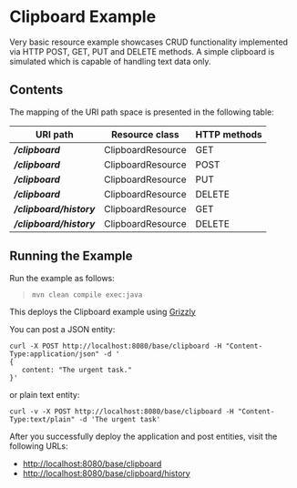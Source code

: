 [//]: # " Copyright (c) 2015, 2018 Oracle and/or its affiliates. All rights reserved. "
[//]: # " "
[//]: # " This program and the accompanying materials are made available under the "
[//]: # " terms of the Eclipse Distribution License v. 1.0, which is available at "
[//]: # " http://www.eclipse.org/org/documents/edl-v10.php. "
[//]: # " "
[//]: # " SPDX-License-Identifier: BSD-3-Clause "

Clipboard Example
=================

Very basic resource example showcases CRUD functionality
implemented via HTTP POST, GET, PUT and DELETE methods.
A simple clipboard is simulated which is capable of handling text data only.

Contents
--------

The mapping of the URI path space is presented in the following table:

URI path                  | Resource class    | HTTP methods
------------------------- | ----------------  | --------------
**_/clipboard_**          | ClipboardResource | GET
**_/clipboard_**          | ClipboardResource | POST
**_/clipboard_**          | ClipboardResource | PUT
**_/clipboard_**          | ClipboardResource | DELETE
**_/clipboard/history_**  | ClipboardResource | GET
**_/clipboard/history_**  | ClipboardResource | DELETE

Running the Example
-------------------

Run the example as follows:

>     mvn clean compile exec:java

This deploys the Clipboard example using [Grizzly](http://grizzly.java.net/)

You can post a JSON entity:

```
curl -X POST http://localhost:8080/base/clipboard -H "Content-Type:application/json" -d '
{
   content: "The urgent task."
}'
```

or plain text entity:

```
curl -v -X POST http://localhost:8080/base/clipboard -H "Content-Type:text/plain" -d 'The urgent task'
```

After you successfully deploy the application and post entities, visit the following URLs:

-   <http://localhost:8080/base/clipboard>
-   <http://localhost:8080/base/clipboard/history>